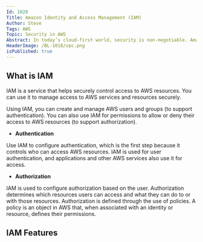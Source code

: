 ```yaml
---
Id: 1020
Title: Amazon Identity and Access Management (IAM)
Author: Steve
Tags: AWS
Topic: Security in AWS
Abstract: In today’s cloud-first world, security is non-negotiable. Amazon Inspector is AWS’s automated security assessment service designed to help businesses identify vulnerabilities in their cloud environments. Whether you’re a DevOps engineer, a security specialist, or an AWS user, understanding Amazon Inspector is key to maintaining compliance and reducing risks. This guide explores its features, use cases, best practices, and how it stacks up against competitors.
HeaderImage: /BL-1018/vpc.png
isPublished: true
---
```


## What is IAM

IAM is a service that helps securely control access to AWS resources. You can use it to manage access to AWS services and resources securely.

Using IAM, you can create and manage AWS users and groups (to support authentication). You can also use IAM for permissions to allow or deny their access to AWS resources (to support authorization).

- **Authentication**

Use IAM to configure authentication, which is the first step because it controls who can access AWS resources. IAM is used for user authentication, and applications and other AWS services also use it for access.

- **Authorization**

IAM is used to configure authorization based on the user. Authorization determines which resources users can access and what they can do to or with those resources.
Authorization is defined through the use of policies. A policy is an object in AWS that, when associated with an identity or resource, defines their permissions.

## IAM Features
